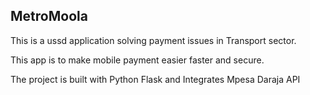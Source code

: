 ## MetroMoola

This is a ussd application solving payment issues in Transport sector.

This app is to make mobile payment easier faster and secure.

The project is built with Python Flask and Integrates Mpesa Daraja API
